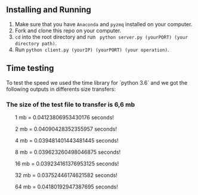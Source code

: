 ## Installing and Running

1. Make sure that you have `Anaconda` and `pyzmq` installed on your computer.
2. Fork and clone this repo on your computer.
3. `cd` into the root directory and run ` python server.py (yourPORT) (your directory path)`.
4. Run `python client.py (yourIP) (yourPORT) (your operation)`.


<h2>Time testing </h2>

<p>To test the speed we used the time library for `python 3.6` and we got the following outputs in differents size transfers: </p>

<h3>The size of the test file to transfer is 6,6 mb </h3>
	<ul>1 mb =  0.04123806953430176 seconds! </ul>
	<ul>2 mb = 0.04090428352355957 seconds! </ul>
	<ul>4 mb = 0.039481401443481445 seconds! </ul>
	<ul>8 mb = 0.039623260498046875 seconds! </ul>
	<ul>16 mb = 0.039234161376953125 seconds! </ul>
	<ul>32 mb = 0.03752446174621582 seconds! </ul>
	<ul>64 mb = 0.04180192947387695 seconds! </ul>